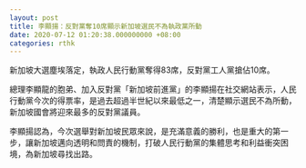 ```yaml
---
layout: post
title: 李顯揚：反對黨奪10席顯示新加坡選民不為執政黨所動
date: 2020-07-12 01:20:38.000000000 +08:00
categories: rthk
---
```


新加坡大選塵埃落定，執政人民行動黨奪得83席，反對黨工人黨搶佔10席。

總理李顯龍的胞弟、加入反對黨「新加坡前進黨」的李顯揚在社交網站表示，人民行動黨今次的得票率，是過去超過半世紀以來最低之一，清楚顯示選民不為所動，新加坡國會將迎來最多的反對黨議員。

李顯揚認為，今次選舉對新加坡民眾來說，是充滿意義的勝利，也是重大的第一步，讓新加坡邁向透明和問責的機制，打破人民行動黨的集體思考和利益衝突困境，為新加坡尋找出路。
